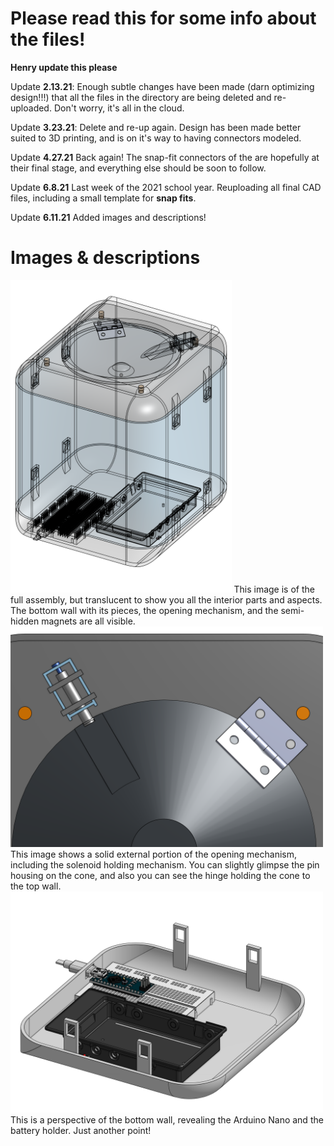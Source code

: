 # Please read this for some info about the files!
**Henry update this please**

Update **2.13.21**: Enough subtle changes have been made (darn optimizing design!!!) that all the files in the directory are being deleted and re-uploaded. Don't worry, it's all in the cloud.

Update **3.23.21**: Delete and re-up again. Design has been made better suited to 3D printing, and is on it's way to having connectors modeled.

Update **4.27.21** Back again! The snap-fit connectors of the are hopefully at their final stage, and everything else should be soon to follow.

Update **6.8.21** Last week of the 2021 school year. Reuploading all final CAD files, including a small template for **snap fits**.

Update **6.11.21** Added images and descriptions!

# Images & descriptions

<img src="https://github.com/shrey45/Secret-Bluetooth-Compartment/blob/main/CADfiles/Images/AssembledParts/TransluscentFullAssembly.png?raw=true" height=500>
This image is of the full assembly, but translucent to show you all the interior parts and aspects. The bottom wall with its pieces, the opening mechanism, and the semi-hidden magnets are all visible.


<img src="https://github.com/shrey45/Secret-Bluetooth-Compartment/blob/main/CADfiles/Images/AssembledParts/InteriorOpeningMechanism.png?raw=true" width=500>  
This image shows a solid external portion of the opening mechanism, including the solenoid holding mechanism. You can slightly glimpse the pin housing on the cone, and also you can see the hinge holding the cone to the top wall.


<img src="https://github.com/shrey45/Secret-Bluetooth-Compartment/blob/main/CADfiles/Images/AssembledParts/InteriorBottomWall.png?raw=true" width=500>
This is a perspective of the bottom wall, revealing the Arduino Nano and the battery holder. Just another point!
